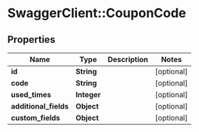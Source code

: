 # SwaggerClient::CouponCode

## Properties
Name | Type | Description | Notes
------------ | ------------- | ------------- | -------------
**id** | **String** |  | [optional] 
**code** | **String** |  | [optional] 
**used_times** | **Integer** |  | [optional] 
**additional_fields** | **Object** |  | [optional] 
**custom_fields** | **Object** |  | [optional] 


